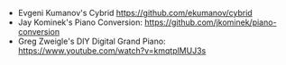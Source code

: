 * Evgeni Kumanov's Cybrid https://github.com/ekumanov/cybrid
* Jay Kominek's Piano Conversion: https://github.com/jkominek/piano-conversion
* Greg Zweigle's DIY Digital Grand Piano: https://www.youtube.com/watch?v=kmqtplMUJ3s
